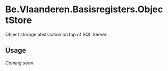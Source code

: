 # Be.Vlaanderen.Basisregisters.ObjectStore

Object storage abstraction on top of SQL Server.

## Usage

_Coming soon_
